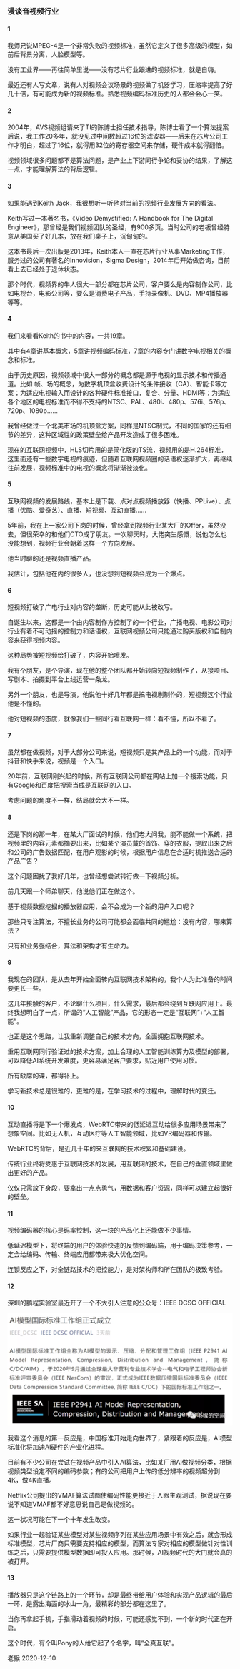 ### 漫谈音视频行业
#### 1
我师兄说MPEG-4是一个非常失败的视频标准，虽然它定义了很多高级的模型，如前后背景分离，人脸模型等。

没有工业界——再往简单里说——没有芯片行业跟进的视频标准，就是自嗨。

最近还有人写文章，说有人对视频会议场景的视频做了机器学习，压缩率提高了好几十倍，有可能成为新的视频标准。熟悉视频编码标准历史的人都会会心一笑。

#### 2
2004年，AVS视频组请来了TI的陈博士担任技术指导，陈博士看了一个算法提案后说，我工作20多年，就没见过中间数超过16位的滤波器——后来在芯片公司工作才明白，超过了16位，就得用32位的寄存器空间来存储，硬件成本就得翻倍。

视频领域很多问题都不是算法问题，是产业上下游同行争论和妥协的结果，了解这一点，才能理解算法的背后逻辑。

#### 3
如果能遇到Keith Jack，我很想听一听他对当前的视频行业发展方向的看法。

Keith写过一本著名书，《Video Demystified: A Handbook for The Digital Engineer》，那曾经是我们视频团队的圣经，有900多页。当时公司的老板曾经特意从美国买了好几本，放在我们桌子上，沉甸甸的。

这本书最后一次出版是2013年，Keith本人一直在芯片行业从事Marketing工作，服务过的公司有著名的Innovision，Sigma Design，2014年后开始做咨询，目前看上去已经处于退休状态。

那个时代，视频界的牛人很大一部分都在芯片公司，客户要么是内容制作公司，比如电视台，电影公司等，要么是消费电子产品，手持录像机、DVD、MP4播放器等等。

#### 4
我们来看看Keith的书中的内容，一共19章。

其中有4章讲基本概念，5章讲视频编码标准，7章的内容专门讲数字电视相关的概念和标准。

由于历史原因，视频领域中很大一部分的概念都是源于电视的显示技术和传播通道。比如 帧、场的概念，为数字机顶盒收费设计的条件接收（CA）、智能卡等方案；为适应电视输入而设计的各种硬件标准接口，复合、分量、HDMI等；为适应各个地区的电视标准而不得不支持的NTSC、PAL、480i、480p、576i、576p、720p、1080p……

我曾经做过一个北美市场的机顶盒方案，同样是NTSC制式，不同的国家的还有细节的差异，这种区域性的政策壁垒给产品开发造成了很多困难。

现在的互联网视频中，HLS切片用的是简化版的TS流，视频用的是H.264标准，这里面还有一些数字电视的痕迹，但随着互联网视频圈的话语权逐渐扩大，再继续往前发展，视频标准中的电视的概念将渐渐被淡化。

#### 5
互联网视频的发展路线，基本上是下载、点对点视频播放器（快播、PPLive）、点播（优酷、爱奇艺）、直播、短视频、互动直播……

5年前，我在上一家公司下岗的时候，曾经拿到视频行业某大厂的Offer，虽然没去，但很荣幸的和他们CTO成了朋友。一次聊天时，大佬突生感慨，说他怎么也没能想到，视频行业会朝着这样一个方向发展。

他当时聊的还是视频直播产品。

我估计，包括他在内的很多人，也没想到短视频会成为一个爆点。

#### 6
短视频打破了广电行业对内容的垄断，历史可能从此被改写。

自诞生以来，这都是一个由内容制作方控制了的一个行业，广播电视、电影公司对行业有着不可动摇的控制力和话语权，互联网视频公司只能通过购买版权和自制内容来获得视频内容。

这种局势被短视频给打破了，内容开始喷发。

我有个朋友，是个导演，现在他的整个团队都开始转向短视频制作了，从接项目、写剧本、拍摄到平台上线运营一条龙。

另外一个朋友，也是导演，他说他十好几年都是搞电视剧制作的，短视频这个行业他是不懂的。

他对短视频的态度，就像我们一些同行看互联网一样：看不懂，所以不看了。

#### 7
虽然都在做视频，对于大部分公司来说，短视频只是其产品上的一个功能，而对于抖音和快手来说，视频是一个入口。

20年前，互联网刚兴起的时候，所有互联网公司都在网站上加一个搜索功能，只有Google和百度把搜索当成是互联网的入口。

考虑问题的角度不一样，结局就会大不一样。

#### 8
还是下岗的那一年，在某大厂面试的时候，他们老大问我，能不能做一个系统，把视频里的内容元素都摘要出来，比如某个演员戴的首饰、穿的衣服，提取出来之后和公司的广告数据匹配，在用户观影的时候，根据用户信息在合适时机推送合适的产品广告？

这个问题困扰了我好几年，也曾经想尝试转行做一下视频分析。

前几天跟一个师弟聊天，他说他们正在做这个。

基于视频数据挖掘的播放器应用，会不会成为一个新的用户入口呢？

那些只专注算法，不擅长业务的公司可能都会面临共同的尴尬：没有内容，哪来算法？

只有和业务强结合，算法和架构才有生命力。

#### 9
我现在的团队，是从去年开始全面转向互联网技术架构的，我个人为此准备的时间要更长一些。

这几年接触的客户，不论聊什么项目，什么需求，最后都会绕到互联网应用上。最终我想明白了一点，所谓的“人工智能”产品，它的形态一定是“互联网”+“人工智能”。

也正是这个思路，让我重新调整自己的技术方向，全面拥抱互联网技术。

重用互联网同行验证过的技术方案，加上合理的人工智能训练算力及模型的部署，可以降低AI系统开发难度，更容易满足客户要求，贴近用户使用习惯。

所有缺席的课，都得补上。

学习新技术总是很难的，更难的是，在学习技术的过程中，理解时代的变迁。

#### 10
互动直播将是下一个爆发点，WebRTC带来的低延迟互动给很多应用场景带来了想象空间。比如无人机，互动医疗等人工智能领域，比如VR编码器和传输。

WebRTC的背后，是近几十年的来互联网的技术积累和基础建设。

传统行业终将受惠于互联网技术的发展，用互联网的技术，在自己的垂直领域里做出更好的产品。

仅仅只需放下身段，要拿出一点点勇气，用数据和客户资源，同样可以建立起很好的壁垒。

#### 11

视频编码器的核心是码率控制，这一块的产品化上还能做不少事情。

低延迟模型下，将终端的用户的体验快速的反馈到编码端，用于编码决策参考，一定会给编码、传输、终端应用都带来极大优化空间。

连锁反应之下，对全链路技术的把控能力，是对架构师和所在团队的极致考验。

#### 12
深圳的鹏程实验室最近开了一个不大引人注意的公众号：IEEE DCSC OFFICIAL

![cff371be85e1.png](../images/2021-01-06/cff371be85e1.png)


我看这个消息的第一反应是，中国标准开始走向世界了，紧跟着的反应是，AI模型标准化将加速AI硬件的产业化进程。

目前有不少公司在尝试在视频产品中引入AI算法，比如某厂用AI做视频分类，根据视频类型设定不同的编码参数；有的公司把用户上传的低分辨率的视频超分到4K，做4K直播。

Netflix公司提出的VMAF算法试图使编码性能更接近于人眼主观测试，据说现在要说不知道VMAF都不好意思说自己是做视频的。

这一状况可能在下一个十年发生改变。

如果行业一起验证某些模型对某些视频序列在某些应用场景中有效之后，就会形成标准模型，芯片厂商只需要支持相应的模型，而算法专家对相应的模型做针对性训练之后，只需要提供模型数据即可投入应用。那时候，AI视频时代的大门就会真的被打开。

#### 13
播放器只是这个链路上的一个环节，却是最终带给用户体验和实现产品逻辑的最后一环，是露出海面的冰山一角，最精彩的部分都在这里了。

当你再拿起手机，手指滑动着视频的时候，可能还感觉不到，一个新的时代正在开启。

这个时代，有个叫Pony的人给它起了个名字，叫“全真互联”。





老猴 2020-12-10

